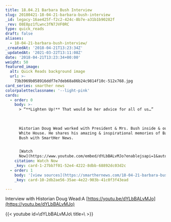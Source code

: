 ```yaml
---
title: 18.04.21 Barbara Bush Interview
slug: 20180421-18-04-21-barbara-bush-interview
_id: legacy-16ae425f-f2c2-424c-8b7e-a31b1b90282f
_rev: O8E8pz1fLwnc3fN7JVF0RC
type: quick_reads
draft: false
aliases:
  - 18-04-21-barbara-bush-interview/
_createdAt: '2018-04-21T13:23:34Z'
_updatedAt: '2021-03-22T13:11:08Z'
date: '2018-04-21T13:23:34+00:00'
weight: 50
featured_image:
  alt: Quick Reads background image
  url: >-
    73b3969b058916ddf7e7deb68a86b24c9814f10c-512x768.jpg
card_series: smarther news
colorpaletteclassname: '--light-pink'
cards:
  - order: 0
    body: >-
      > “**Lighten Up!** That would be her advice for all of us…”  
        
        
        
      Historian Doug Wead worked with President & Mrs. Bush inside & outside the
      White House. He shares his amazing & inspirational memories of Barbara
      Bush with SmartHer News.


      [Watch
      Now](https://www.youtube.com/embed/dYLbBALvMJo?enablejsapi=1&autoplay=1&rel=0)
    citation: Watch Now
    _key: card-1-27bb7f01-52e4-4222-8dbb-68892dc03d2c
  - order: 1
    body: '[view sources](https://smarthernews.com/18-04-21-barbara-bush-interview/)'
    _key: card-10-2db2ae56-35ae-4e22-903b-41c0f3f43ead

---
```

Interview with Historian Doug Wead:A [https://youtu.be/dYLbBALvMJo](https://youtu.be/dYLbBALvMJo)

{{< youtube id=\dYLbBALvMJo\ title=\ >}}